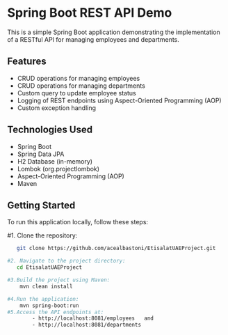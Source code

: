 # Spring Boot REST API Demo

This is a simple Spring Boot application demonstrating the implementation of a RESTful API for managing employees and departments.

## Features

- CRUD operations for managing employees
- CRUD operations for managing departments
- Custom query to update employee status
- Logging of REST endpoints using Aspect-Oriented Programming (AOP)
- Custom exception handling

## Technologies Used

- Spring Boot
- Spring Data JPA
- H2 Database (in-memory)
- Lombok (org.projectlombok)
- Aspect-Oriented Programming (AOP)
- Maven


## Getting Started

To run this application locally, follow these steps:

#1. Clone the repository:
```bash
   git clone https://github.com/acealbastoni/EtisalatUAEProject.git

#2. Navigate to the project directory:
   cd EtisalatUAEProject

#3.Build the project using Maven:
    mvn clean install

#4.Run the application:
    mvn spring-boot:run
#5.Access the API endpoints at:
        - http://localhost:8081/employees   and 
        - http://localhost:8081/departments



